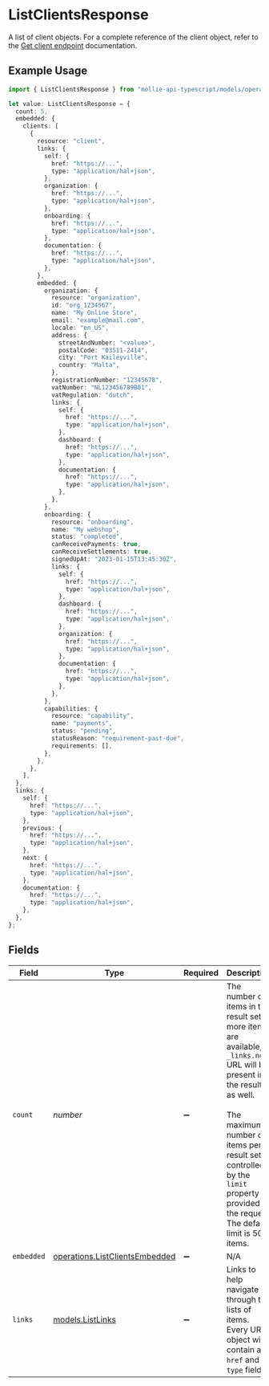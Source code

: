# ListClientsResponse

A list of client objects. For a complete reference of the client object, refer to the
[Get client endpoint](get-client) documentation.

## Example Usage

```typescript
import { ListClientsResponse } from "mollie-api-typescript/models/operations";

let value: ListClientsResponse = {
  count: 5,
  embedded: {
    clients: [
      {
        resource: "client",
        links: {
          self: {
            href: "https://...",
            type: "application/hal+json",
          },
          organization: {
            href: "https://...",
            type: "application/hal+json",
          },
          onboarding: {
            href: "https://...",
            type: "application/hal+json",
          },
          documentation: {
            href: "https://...",
            type: "application/hal+json",
          },
        },
        embedded: {
          organization: {
            resource: "organization",
            id: "org_1234567",
            name: "My Online Store",
            email: "example@mail.com",
            locale: "en_US",
            address: {
              streetAndNumber: "<value>",
              postalCode: "03511-2414",
              city: "Port Kaileyville",
              country: "Malta",
            },
            registrationNumber: "12345678",
            vatNumber: "NL123456789B01",
            vatRegulation: "dutch",
            links: {
              self: {
                href: "https://...",
                type: "application/hal+json",
              },
              dashboard: {
                href: "https://...",
                type: "application/hal+json",
              },
              documentation: {
                href: "https://...",
                type: "application/hal+json",
              },
            },
          },
          onboarding: {
            resource: "onboarding",
            name: "My webshop",
            status: "completed",
            canReceivePayments: true,
            canReceiveSettlements: true,
            signedUpAt: "2023-01-15T13:45:30Z",
            links: {
              self: {
                href: "https://...",
                type: "application/hal+json",
              },
              dashboard: {
                href: "https://...",
                type: "application/hal+json",
              },
              organization: {
                href: "https://...",
                type: "application/hal+json",
              },
              documentation: {
                href: "https://...",
                type: "application/hal+json",
              },
            },
          },
          capabilities: {
            resource: "capability",
            name: "payments",
            status: "pending",
            statusReason: "requirement-past-due",
            requirements: [],
          },
        },
      },
    ],
  },
  links: {
    self: {
      href: "https://...",
      type: "application/hal+json",
    },
    previous: {
      href: "https://...",
      type: "application/hal+json",
    },
    next: {
      href: "https://...",
      type: "application/hal+json",
    },
    documentation: {
      href: "https://...",
      type: "application/hal+json",
    },
  },
};
```

## Fields

| Field                                                                                                                                                                                                                                                                     | Type                                                                                                                                                                                                                                                                      | Required                                                                                                                                                                                                                                                                  | Description                                                                                                                                                                                                                                                               | Example                                                                                                                                                                                                                                                                   |
| ------------------------------------------------------------------------------------------------------------------------------------------------------------------------------------------------------------------------------------------------------------------------- | ------------------------------------------------------------------------------------------------------------------------------------------------------------------------------------------------------------------------------------------------------------------------- | ------------------------------------------------------------------------------------------------------------------------------------------------------------------------------------------------------------------------------------------------------------------------- | ------------------------------------------------------------------------------------------------------------------------------------------------------------------------------------------------------------------------------------------------------------------------- | ------------------------------------------------------------------------------------------------------------------------------------------------------------------------------------------------------------------------------------------------------------------------- |
| `count`                                                                                                                                                                                                                                                                   | *number*                                                                                                                                                                                                                                                                  | :heavy_minus_sign:                                                                                                                                                                                                                                                        | The number of items in this result set. If more items are available, a `_links.next` URL will be present in the result<br/>as well.<br/><br/>The maximum number of items per result set is controlled by the `limit` property provided in the request. The default<br/>limit is 50 items. | 5                                                                                                                                                                                                                                                                         |
| `embedded`                                                                                                                                                                                                                                                                | [operations.ListClientsEmbedded](../../models/operations/listclientsembedded.md)                                                                                                                                                                                          | :heavy_minus_sign:                                                                                                                                                                                                                                                        | N/A                                                                                                                                                                                                                                                                       |                                                                                                                                                                                                                                                                           |
| `links`                                                                                                                                                                                                                                                                   | [models.ListLinks](../../models/listlinks.md)                                                                                                                                                                                                                             | :heavy_minus_sign:                                                                                                                                                                                                                                                        | Links to help navigate through the lists of items. Every URL object will contain an `href` and a `type` field.                                                                                                                                                            |                                                                                                                                                                                                                                                                           |